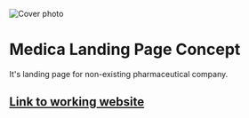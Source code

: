 ![Cover photo](https://mir-s3-cdn-cf.behance.net/project_modules/fs/2b94a2113907873.60315423b3fe3.png)
# Medica Landing Page Concept

It's landing page for non-existing pharmaceutical company. 

## [Link to working website](https://medica-lp.netlify.app/)

